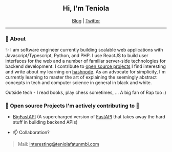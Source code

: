 <h2 align="center">Hi, I'm Teniola</h2>
<p align="center">
  <a href="https://devteni.hashnode.dev">Blog</a> | <a href="https://twitter.com/devteni">Twitter</a></span>
</p>

---

### 💬 About
✨ I am software engineer currently building scalable web applications with Javascript/Typescript, Python, and PHP. I use ReactJS to build user interfaces for the web and a number of familiar server-side technologies for backend development. I contribute to [open source projects](#open-source-projects-i'm-actively-contributing-to) I find interesting and write about my learning on <a href="https://hashnode.com/@devteni">hashnode</a>. As an advocate for simplicity, I'm currently learning to master the art of explaining the seemingly abstract concepts in tech and computer science in general in black and white.

Outside tech - I read books, play chess sometimes, ... A big fan of Rap too :)

### :construction: Open source Projects I'm actively contributing to :high_brightness:
- [BigFastAPI](https://github.com/bigfastcode/bigfastapi) (A supercharged version of [FastAPI](fastapi.tiangolo.com) that takes away the hard stuff in building backend APIs)

- 📫 Collaboration? 
> Mail: interesting@teniolafatunmbi.com
<!---
devteni/devteni is a ✨ special ✨ repository because its `README.md` (this file) appears on your GitHub profile.
You can click the Preview link to take a look at your changes.
--->
